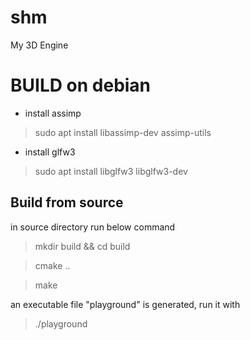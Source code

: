 # shm
My 3D Engine

# BUILD on debian
* install assimp 
> sudo apt install libassimp-dev assimp-utils
* install glfw3
> sudo apt install libglfw3 libglfw3-dev

## Build from source
in source directory run below command

> mkdir build && cd build

> cmake ..

> make

an executable file "playground" is generated, run it with 
> ./playground
